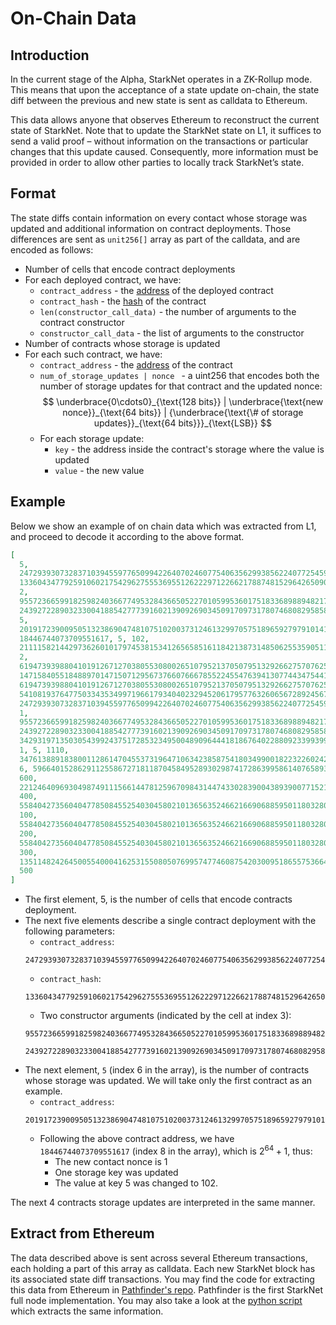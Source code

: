 # On-Chain Data

## Introduction

In the current stage of the Alpha, StarkNet operates in a ZK-Rollup mode. This means that upon the acceptance of a state update on-chain, the state diff between the previous and new state is sent as calldata to Ethereum.

This data allows anyone that observes Ethereum to reconstruct the current state of StarkNet. Note that to update the StarkNet state on L1, it suffices to send a valid proof – without information on the transactions or particular changes that this update caused. Consequently, more information must be provided in order to allow other parties to locally track StarkNet’s state.

## Format

The state diffs contain information on every contact whose storage was updated and additional information on contract deployments. Those differences are sent as `unit256[]` array as part of the calldata, and are encoded as follows:

- Number of cells that encode contract deployments
- For each deployed contract, we have:
  - `contract_address` - the [address](../Contracts/contract-address.md) of the deployed contract
  - `contract_hash` - the [hash](../Contracts/contract-hash.md) of the contract
  - `len(constructor_call_data)` - the number of arguments to the contract constructor
  - `constructor_call_data` - the list of arguments to the constructor
- Number of contracts whose storage is updated
- For each such contract, we have:
  - `contract_address` - the [address](../Contracts/contract-address.md) of the contract
  - `num_of_storage_updates | nonce ` - a uint256 that encodes both the number of storage updates for that contract and the updated nonce:
    $$
    \underbrace{0\cdots0}_{\text{128 bits}} | \underbrace{\text{new nonce}}_{\text{64 bits}} |
    {\underbrace{\text{\# of storage updates}}_{\text{64 bits}}}_{\text{LSB}}
    $$
  - For each storage update:
    - `key` - the address inside the contract's storage where the value is updated
    - `value` - the new value

## Example

Below we show an example of on chain data which was extracted from L1, and proceed to decode it according to the above format.

```json
[
  5,
  2472939307328371039455977650994226407024607754063562993856224077254594995194,
  1336043477925910602175429627555369551262229712266217887481529642650907574765,
  2,
  955723665991825982403667749532843665052270105995360175183368988948217233556,
  2439272289032330041885427773916021390926903450917097317807468082958581062272,
  5,
  2019172390095051323869047481075102003731246132997057518965927979101413600827,
  18446744073709551617, 5, 102,
  2111158214429736260101797453815341265658516118421387314850625535905115418634,
  2,
  619473939880410191267127038055308002651079521370507951329266275707625062498,
  1471584055184889701471507129567376607666785522455476394130774434754411633091,
  619473939880410191267127038055308002651079521370507951329266275707625062499,
  541081937647750334353499719661793404023294520617957763260656728924567461866,
  2472939307328371039455977650994226407024607754063562993856224077254594995194,
  1,
  955723665991825982403667749532843665052270105995360175183368988948217233556,
  2439272289032330041885427773916021390926903450917097317807468082958581062272,
  3429319713503054399243751728532349500489096444181867640228809233993992987070,
  1, 5, 1110,
  3476138891838001128614704553731964710634238587541803499001822322602421164873,
  6, 59664015286291125586727181187045849528930298741728639958614076589374875456,
  600,
  221246409693049874911156614478125967098431447433028390043893900771521609973,
  400,
  558404273560404778508455254030458021013656352466216690688595011803280448030,
  100,
  558404273560404778508455254030458021013656352466216690688595011803280448031,
  200,
  558404273560404778508455254030458021013656352466216690688595011803280448032,
  300,
  1351148242645005540004162531550805076995747746087542030095186557536641755046,
  500
]
```

- The first element, 5, is the number of cells that encode contracts deployment.
- The next five elements describe a single contract deployment with the following parameters:
  - `contract_address`:
  ```
  2472939307328371039455977650994226407024607754063562993856224077254594995194
  ```
  - `contract_hash`:
  ```
  1336043477925910602175429627555369551262229712266217887481529642650907574765
  ```
  - Two constructor arguments (indicated by the cell at index 3):
  ```
  955723665991825982403667749532843665052270105995360175183368988948217233556
  ```
  ```
  2439272289032330041885427773916021390926903450917097317807468082958581062272
  ```
- The next element, `5` (index 6 in the array), is the number of contracts whose storage was updated. We will take only the first contract as an example.
  - `contract_address`:
  ```
  2019172390095051323869047481075102003731246132997057518965927979101413600827
  ```
  - Following the above contract address, we have `18446744073709551617` (index 8 in the array), which is $2^{64}+1$, thus:
    - The new contact nonce is 1
    - One storage key was updated
    - The value at key 5 was changed to 102.

The next 4 contracts storage updates are interpreted in the same manner.

## Extract from Ethereum

The data described above is sent across several Ethereum transactions, each holding a part of this array as calldata. Each new StarkNet block has its associated state diff transactions. You may find the code for extracting this data from Ethereum in [Pathfinder's repo](https://github.com/eqlabs/pathfinder/blob/2fe6f549a0b8b9923ed7a21cd1a588bc571657d6/crates/pathfinder/src/ethereum/state_update/retrieve.rs). Pathfinder is the first StarkNet full node implementation. You may also take a look at the [python script](https://github.com/eqlabs/pathfinder/blob/2fe6f549a0b8b9923ed7a21cd1a588bc571657d6/crates/pathfinder/resources/fact_retrieval.py) which extracts the same information.
